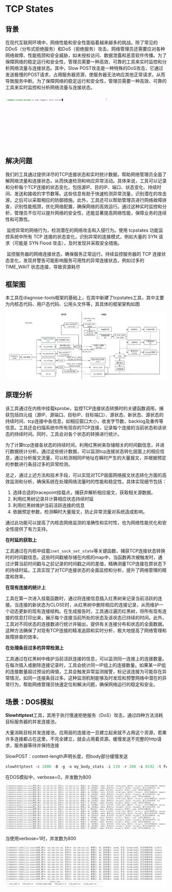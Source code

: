 # TCP States

## 背景

​	在现代互联网环境中，网络性能和安全性面临着越来越多的挑战。除了常见的DDoS（分布式拒绝服务）和DoS（拒绝服务）攻击，网络管理员还需要应对各种网络故障、性能瓶颈和安全威胁，如未授权访问、数据泄露和恶意软件传播。为了保障网络的稳定运行和安全性，管理员需要一种高效、可靠的工具来实时监控和分析网络流量与连接状态。其中，Slow POST攻击是一种特殊的DoS攻击，它通过发送极慢的POST请求，占用服务器资源，使服务器无法响应其他正常请求，从而导致服务中断。为了保障网络的稳定运行和安全性，管理员需要一种高效、可靠的工具来实时监控和分析网络流量与连接状态。

![tcpstates](../../../images/tcpstates2.gif)

## 解决问题

​	我们的工具通过提供详尽的TCP连接状态和实时统计数据，帮助网络管理员全面了解网络流量和连接状态，从而快速检测和响应异常活动。具体来说，工具可以记录和分析每个TCP连接的状态变化，包括源IP、目的IP、端口、状态变化、持续时间、发送和接收的字节数等。这些信息有助于快速检测异常流量，识别潜在的攻击源，之后可以采取相应的防御措施。此外，工具还可以帮助管理员进行网络故障排查，识别性能瓶颈，优化网络配置，确保网络的高效运行。通过这种实时监控和分析，管理员不仅可以提升网络的安全性，还能显著提高网络性能，保障业务的连续性和可靠性。

​	监控异常的网络行为，检测潜在的网络攻击和入侵行为。使用 tcpstates 功能监控系统中所有 TCP 连接的状态变化，识别异常的连接模式，例如大量的 SYN 请求（可能是 SYN Flood 攻击），及时发现并采取安全措施。

​	监控服务器的网络连接状态，确保服务正常运行。持续监控服务器的 TCP 连接状态变化，发现并警告可能影响服务可用性的异常连接状态，例如过多的 TIME_WAIT 状态连接，导致资源耗尽

## 框架图

本工具在diagnose-tools框架的基础上，在其中新建了tcpstates工具，其中主要为内核态代码、用户态代码、公用头文件等，其具体的框架架构如图

![image-20240723222527877](images/tcpstates-image1.png)

## 原理分析

​	该工具通过在内核中挂载kprobe，监控TCP连接状态转换时的关键函数调用，捕获包括四元组（源IP、源端口、目标IP、目标端口）、源状态、新状态、源状态的持续时间、tcp连接中各信息，如相应窗口大小，收发字节数，backlog及重传等信息。工具还会扫描系统中所有现存的TCP连接，记录每个连接的当前状态和该状态的持续时间。同时，工具会对各个状态的转换进行统计。

​	为了计算tcp连接各状态的持续时间，利用红黑树来存储相关的时间戳信息，并进行数据统计分析。通过这些统计数据，可以监测tcp连接状态转化层面上的相应信息，通过分析报文流量，可以检测相同IP地址在瞬时产生的大量报文，并根据预定的参数进行条目过多的异常检测。

总之，通过上述方法和技术手段，可以实现对TCP层面网络报文状态转化方面的高效监测和分析，确保系统在处理网络流量时的性能和稳定性。具体实现细节包括：

1. 选择合适的tracepoint挂载点，捕获并解析相应报文，获取相关源数据。
2. 利用红黑树记录并计算相应状态持续时延
3. 利用红黑树维护当前活跃连接的信息
4. 依据预定参数，检测瞬时大量报文，防止异常流量对系统造成影响。

通过此功能可以提高了内核态网络监测的准确性和实时性，也为网络性能优化和安全性提供了有力支持。

**在时延的获取上**

​	工具通过在内核中挂载`inet_sock_set_state`等关键函数，捕获TCP连接状态转换时的时间戳信息。这些时间戳被存储在内核的map中，当函数再次被触发时，通过计算当前时间戳与之前记录的时间戳之间的差值，精确测量TCP连接在原状态下的持续时延。工具实现了对TCP连接状态的全面监控和分析，提升了网络管理的精度和效率。

**在现有连接的统计上**

​	工具在第一次进入挂载函数时，通过将连接信息插入红黑树来记录当前活跃的连接。当连接的新状态为CLOSE时，从红黑树中删除相应的连接记录，从而维护一个动态更新的现有连接结构。在生成报告时，工具通过遍历红黑树，将所有现有连接的信息打印出来，展示每个连接当前所处的状态及该状态已持续的时间。此外，工具对不同状态的连接数进行统计并输出，提供有关连接分布和状态的全面数据。这种方法确保了对现有TCP连接的精准追踪和实时分析，极大地提高了网络管理和故障排查的效率。

**在处理条目过多的异常检测上**

​	工具通过在红黑树中维护当前活跃连接的信息，可以监测同一连接上的连接数量。在每次插入或删除连接记录时，工具会统计同一IP组上的连接数量。如果某一IP组的连接数量超过预设的阈值，工具会触发异常监测报警，标记该连接为可能存在异常情况，如同一连接条目过多。这种监测机制能够及时发现和预警网络中潜在的异常行为，帮助网络管理员快速定位和解决问题，确保网络运行的稳定和安全。

## 场景：DOS模拟

**Slowhttptest**工具，其用于执行慢速拒绝服务（DoS）攻击，通过四种方法消耗目标服务器的并发连接池，

大量消耗目标并发连接池，应用层的连接池一旦建立起来就不占用这个资源，若果许多连接都占在这里，不完全建立，就会占用着资源。缓慢发送不完整的http请求，服务器等待并保持连接

SlowPOST：content-length声明长度，但body部分缓慢发送

```c
slowhttptest -c 1000 -B -g -o my_body_stats -i 110 -r 200 -s 8192 -t FAKEVERB -u http://192.168.0.2 -x 10 -p 3
```

在DOS模拟中，verbose=0，并发数为800

![image-20240711183636498](images/tcpstates-image3.png)

当使用verbose=1时，并发数为800

![image-20240711184012035](images/tcpstates-image4.png)

